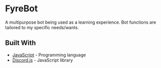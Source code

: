 # FyreBot

A multipurpose bot being used as a learning experience. Bot functions are tailored to my specific needs/wants.

## Built With

* [JavaScript](https://www.javascript.com/) - Programming language
* [Discord.js](https://discord.js.org/#/) - JavaScript library
